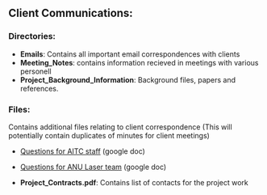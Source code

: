 ## Client Communications:

### Directories:
*	**Emails**: Contains all important email correspondences with clients
*	**Meeting_Notes**: contains information recieved in meetings with various personell
*	**Project_Background_Information**: Background files, papers and references.


### Files: 
Contains additional files relating to client correspondence (This will potentially contain duplicates of minutes for client meetings)

*   [Questions for AITC staff](https://docs.google.com/document/d/1zAk25DJ26Gl5TWY5K3axyuuhdbPYalDZMd1OXUz_-uc/edit?usp=sharing) (google doc)

*	[Questions for ANU Laser team](https://docs.google.com/document/d/101ov5f6TUorRwxF0RoaHoPD7qzghxyLS7KKh2AlDFOE/edit?usp=sharing) (google doc)
		
*	**Project_Contracts.pdf**:	Contains list of contacts for the project work
		
